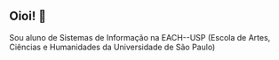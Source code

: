 ## Oioi! 👋
Sou aluno de Sistemas de Informação na EACH--USP (Escola de Artes, Ciências e Humanidades da Universidade de São Paulo)

<!--
**MeeCatchoro/MeeCatchoro** is a ✨ _special_ ✨ repository because its `README.md` (this file) appears on your GitHub profile.

Here are some ideas to get you started:

- 🔭 I’m currently working on ...
- 🌱 I’m currently learning ...
- 👯 I’m looking to collaborate on ...
- 🤔 I’m looking for help with ...
- 💬 Ask me about ...
- 📫 How to reach me: ...
- 😄 Pronouns: ...
- ⚡ Fun fact: ...
-->
